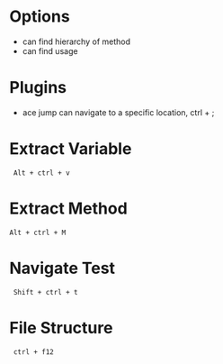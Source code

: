 # Options
 - can find hierarchy of method
 - can find usage

# Plugins
 - ace jump can navigate to a specific location, ctrl + ; 

# Extract Variable
 ` Alt + ctrl + v`
# Extract Method
 `Alt + ctrl + M`
# Navigate Test
 ` Shift + ctrl + t`
# File Structure
` ctrl + f12`
  